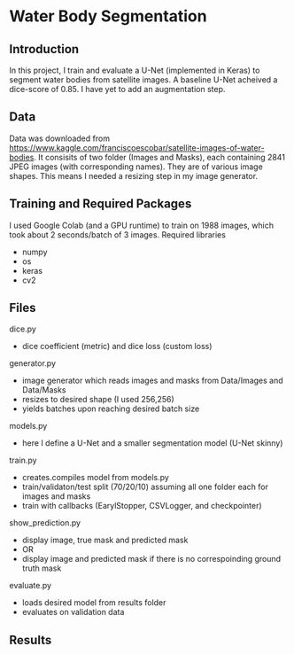 # Water Body Segmentation
## Introduction
In this project, I train and evaluate a U-Net (implemented in Keras) to segment water bodies from satellite images. A baseline U-Net acheived a dice-score of 0.85. I have yet to add an augmentation step. 
## Data 
Data was downloaded from https://www.kaggle.com/franciscoescobar/satellite-images-of-water-bodies. It consisits of two folder (Images and Masks), each containing 2841 JPEG images (with corresponding names). They are of various image shapes. This means I needed a resizing step in my image generator.
## Training and Required Packages
I used Google Colab (and a GPU runtime) to train on 1988 images, which took about 2 seconds/batch of 3 images. Required libraries
* numpy 
* os
* keras
* cv2
## Files
dice.py
* dice coefficient (metric) and dice loss (custom loss) 

generator.py
 * image generator which reads images and masks from Data/Images and Data/Masks
 * resizes to desired shape (I used 256,256)
 * yields batches upon reaching desired batch size

models.py
* here I define a U-Net and a smaller segmentation model (U-Net skinny)

train.py
 * creates.compiles model from models.py
 * train/validaton/test split (70/20/10) assuming all one folder each for images and masks 
 * train with callbacks (EarylStopper, CSVLogger, and checkpointer)

show_prediction.py
 * display image, true mask and predicted mask 
 * OR
 * display image and predicted mask if there is no correspoinding ground truth mask 

evaluate.py
 * loads desired model from results folder
 * evaluates on validation data

## Results
